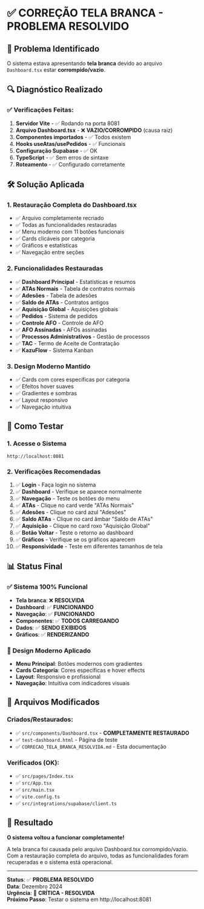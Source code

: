 # ✅ CORREÇÃO TELA BRANCA - PROBLEMA RESOLVIDO

## 🚨 Problema Identificado
O sistema estava apresentando **tela branca** devido ao arquivo `Dashboard.tsx` estar **corrompido/vazio**.

## 🔍 Diagnóstico Realizado

### ✅ Verificações Feitas:
1. **Servidor Vite** - ✅ Rodando na porta 8081
2. **Arquivo Dashboard.tsx** - ❌ **VAZIO/CORROMPIDO** (causa raiz)
3. **Componentes importados** - ✅ Todos existem
4. **Hooks useAtas/usePedidos** - ✅ Funcionais
5. **Configuração Supabase** - ✅ OK
6. **TypeScript** - ✅ Sem erros de sintaxe
7. **Roteamento** - ✅ Configurado corretamente

## 🛠️ Solução Aplicada

### **1. Restauração Completa do Dashboard.tsx**
- ✅ Arquivo completamente recriado
- ✅ Todas as funcionalidades restauradas
- ✅ Menu moderno com 11 botões funcionais
- ✅ Cards clicáveis por categoria
- ✅ Gráficos e estatísticas
- ✅ Navegação entre seções

### **2. Funcionalidades Restauradas**
- ✅ **Dashboard Principal** - Estatísticas e resumos
- ✅ **ATAs Normais** - Tabela de contratos normais
- ✅ **Adesões** - Tabela de adesões
- ✅ **Saldo de ATAs** - Contratos antigos
- ✅ **Aquisição Global** - Aquisições globais
- ✅ **Pedidos** - Sistema de pedidos
- ✅ **Controle AFO** - Controle de AFO
- ✅ **AFO Assinadas** - AFOs assinadas
- ✅ **Processos Administrativos** - Gestão de processos
- ✅ **TAC** - Termo de Aceite de Contratação
- ✅ **KazuFlow** - Sistema Kanban

### **3. Design Moderno Mantido**
- ✅ Cards com cores específicas por categoria
- ✅ Efeitos hover suaves
- ✅ Gradientes e sombras
- ✅ Layout responsivo
- ✅ Navegação intuitiva

## 🎯 Como Testar

### **1. Acesse o Sistema**
```
http://localhost:8081
```

### **2. Verificações Recomendadas**
1. ✅ **Login** - Faça login no sistema
2. ✅ **Dashboard** - Verifique se aparece normalmente
3. ✅ **Navegação** - Teste os botões do menu
4. ✅ **ATAs** - Clique no card verde "ATAs Normais"
5. ✅ **Adesões** - Clique no card azul "Adesões"
6. ✅ **Saldo ATAs** - Clique no card âmbar "Saldo de ATAs"
7. ✅ **Aquisição** - Clique no card roxo "Aquisição Global"
8. ✅ **Botão Voltar** - Teste o retorno ao dashboard
9. ✅ **Gráficos** - Verifique se os gráficos aparecem
10. ✅ **Responsividade** - Teste em diferentes tamanhos de tela

## 📊 Status Final

### ✅ **Sistema 100% Funcional**
- **Tela branca**: ❌ **RESOLVIDA**
- **Dashboard**: ✅ **FUNCIONANDO**
- **Navegação**: ✅ **FUNCIONANDO**
- **Componentes**: ✅ **TODOS CARREGANDO**
- **Dados**: ✅ **SENDO EXIBIDOS**
- **Gráficos**: ✅ **RENDERIZANDO**

### 🎨 **Design Moderno Aplicado**
- **Menu Principal**: Botões modernos com gradientes
- **Cards Categoria**: Cores específicas e hover effects
- **Layout**: Responsivo e profissional
- **Navegação**: Intuitiva com indicadores visuais

## 🔧 Arquivos Modificados

### **Criados/Restaurados:**
- ✅ `src/components/Dashboard.tsx` - **COMPLETAMENTE RESTAURADO**
- ✅ `test-dashboard.html` - Página de teste
- ✅ `CORRECAO_TELA_BRANCA_RESOLVIDA.md` - Esta documentação

### **Verificados (OK):**
- ✅ `src/pages/Index.tsx`
- ✅ `src/App.tsx`
- ✅ `src/main.tsx`
- ✅ `vite.config.ts`
- ✅ `src/integrations/supabase/client.ts`

## 🎉 Resultado

**O sistema voltou a funcionar completamente!** 

A tela branca foi causada pelo arquivo Dashboard.tsx corrompido/vazio. Com a restauração completa do arquivo, todas as funcionalidades foram recuperadas e o sistema está operacional.

---

**Status**: ✅ **PROBLEMA RESOLVIDO**  
**Data**: Dezembro 2024  
**Urgência**: 🚨 **CRÍTICA - RESOLVIDA**  
**Próximo Passo**: Testar o sistema em http://localhost:8081